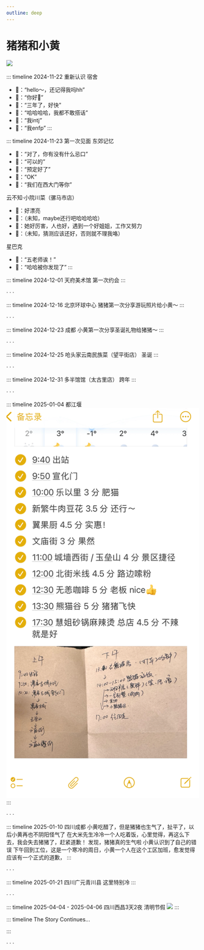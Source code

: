 ```yaml
---
outline: deep
---
```


<!-- <EncryptedContent> -->
 
# 猪猪和小黄

<Timer>
</Timer>

![](https://raw.githubusercontent.com/cheng000/picture/main/vitepress-blog/20250202233725.png)

::: timeline 2024-11-22 重新认识
宿舍
  - 👨：“hello～，还记得我吗hh”
  - 👩：“你好👋”
  - 👨：“三年了，好快”
  - 👩：“哈哈哈哈，我都不敢搭话”
  - 👨：“我intj”
  - 👩：“我enfp”
:::

::: timeline 2024-11-23 第一次见面
东郊记忆
  - 👨：“对了，你有没有什么忌口”
  - 👩：“可以的”
  - 👨：“预定好了”
  - 👩：“OK”
  - 👩：“我们在西大门等你”  

云不知·小院川菜（骡马市店）  
  - 👨：好漂亮
  - 👩：（未知，maybe还行吧哈哈哈哈）
  - 👨：她好厉害，人也好，遇到一个好姐姐，工作又努力
  - 👩：（未知，猜测应该还好，否则就不理我咯）

星巴克
  - 👨：“五老师诶！”
  - 👩：“哈哈被你发现了”
:::

::: timeline 2024-12-01 天府美术馆 第一次约会
:::

·
·
·

::: timeline 2024-12-16 北京环球中心 猪猪第一次分享游玩照片给小黄～
:::

·
·
·

::: timeline 2024-12-23 成都 小黄第一次分享圣诞礼物给猪猪～
:::

·
·
·

::: timeline 2024-12-25 呛头家云南民族菜（望平街店） 圣诞
:::

·
·
·

::: timeline 2024-12-31 多半馆馆（太古里店） 跨年
:::

·
·
·

::: timeline 2025-01-04 都江堰
![](https://raw.githubusercontent.com/cheng000/picture/main/vitepress-blog/20250226213055.png)
:::

·
·
·

::: timeline 2025-01-10 四川成都
  小黄吃醋了，但是猪猪也生气了，扯平了，以后小黄再也不阴阳怪气了
  在大米先生冷冷一个人吃着饭，心里觉得，再这么下去，我会失去猪猪了，赶紧道歉！
  发现，猪猪真的生气啦
  小黄认识到了自己的错误
  下午回到工位，这是一个寒冷的周日，小黄一个人在这个工区加班，愈发觉得应该有一个正式的道歉，
:::

·
·
·


::: timeline 2025-01-21 四川广元青川县
  这里特别冷
:::

·
·
·


::: timeline 2025-04-04 - 2025-04-06 四川西昌3天2夜 清明节假
  ![](https://raw.githubusercontent.com/cheng000/picture/main/vitepress-blog/IMG_3596.png)
:::

::: timeline The Story Continues...

:::

·
·
·
<Timer>
</Timer>
<!-- </EncryptedContent> -->
